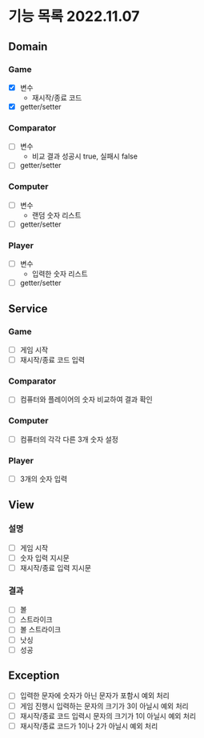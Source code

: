 # 기능 목록 2022.11.07
## Domain
### Game
- [X] 변수
  - 재시작/종료 코드
- [X] getter/setter

### Comparator
- [ ] 변수
  - 비교 결과 성공시 true, 실패시 false
- [ ] getter/setter

### Computer
- [ ] 변수
  - 랜덤 숫자 리스트
- [ ] getter/setter

### Player
- [ ] 변수
  - 입력한 숫자 리스트
- [ ] getter/setter

## Service
### Game  
- [ ] 게임 시작
- [ ] 재시작/종료 코드 입력

### Comparator
- [ ] 컴퓨터와 플레이어의 숫자 비교하여 결과 확인

### Computer 
- [ ] 컴퓨터의 각각 다른 3개 숫자 설정

### Player
- [ ] 3개의 숫자 입력

## View
### 설명
- [ ] 게임 시작
- [ ] 숫자 입력 지시문
- [ ] 재시작/종료 입력 지시문

### 결과
- [ ] 볼
- [ ] 스트라이크
- [ ] 볼 스트라이크
- [ ] 낫싱
- [ ] 성공

## Exception
- [ ] 입력한 문자에 숫자가 아닌 문자가 포함시 예외 처리
- [ ] 게임 진행시 입력하는 문자의 크기가 3이 아닐시 예외 처리
- [ ] 재시작/종료 코드 입력시 문자의 크기가 1이 아닐시 예외 처리
- [ ] 재시작/종료 코드가 1이나 2가 아닐시 예외 처리